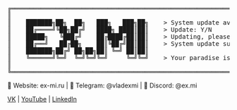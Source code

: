 <pre>
╔════════════════════════════════════════════════════════════════════════════╗
║                                                                            ║
║    ███████╗██╗  ██╗   ███╗   ███╗██╗    > System update available          ║
║    ██╔════╝╚██╗██╔╝   ████╗ ████║██║    > Update: Y/N                      ║
║    █████╗   ╚███╔╝    ██╔████╔██║██║    > Updating, please wait...         ║
║    ██╔══╝   ██╔██╗    ██║╚██╔╝██║██║    > System update successful!        ║
║    ███████╗██╔╝ ██╗██╗██║ ╚═╝ ██║██║                                       ║
║    ╚══════╝╚═╝  ╚═╝╚═╝╚═╝     ╚═╝╚═╝    > Your paradise is just a dream    ║
║                                                                            ║
╚════════════════════════════════════════════════════════════════════════════╝
</pre>
<!--
	# Yes, I am a criminal. My crime is that of curiosity.
	# 💬 Website: ex-mi.ru | 💬 Telegram: @vladexmi | 💬 Discord: @ex.mi
-->
💬 Website: ex-mi.ru | 💬 Telegram: @vladexmi | 💬 Discord: @ex.mi

<a href="https://vk.com/ex_mi">VK</a> | <a href="https://www.youtube.com/@ex_mi">YouTube</a> | <a href="https://www.linkedin.com/in/ex-mi/">LinkedIn</a>

